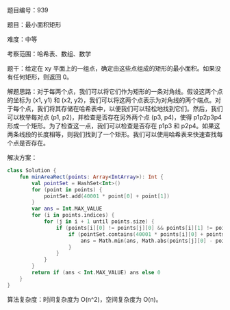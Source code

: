 题目编号：939

题目：最小面积矩形

难度：中等

考察范围：哈希表、数组、数学

题干：给定在 xy 平面上的一组点，确定由这些点组成的矩形的最小面积。如果没有任何矩形，则返回 0。

解题思路：对于每两个点，我们可以将它们作为矩形的一条对角线。假设这两个点的坐标为 (x1, y1) 和 (x2, y2)，我们可以将这两个点表示为对角线的两个端点。对于每个点，我们将其存储在哈希表中，以便我们可以轻松地找到它们。然后，我们可以枚举每对点 (p1, p2)，并检查是否存在另外两个点 (p3, p4)，使得 p1p2p3p4 形成一个矩形。为了检查这一点，我们可以检查是否存在 p1p3 和 p2p4。如果这两条线段的长度相等，则我们找到了一个矩形。我们可以使用哈希表来快速查找每个点是否存在。

解决方案：

```kotlin
class Solution {
    fun minAreaRect(points: Array<IntArray>): Int {
        val pointSet = HashSet<Int>()
        for (point in points) {
            pointSet.add(40001 * point[0] + point[1])
        }
        var ans = Int.MAX_VALUE
        for (i in points.indices) {
            for (j in i + 1 until points.size) {
                if (points[i][0] != points[j][0] && points[i][1] != points[j][1]) {
                    if (pointSet.contains(40001 * points[i][0] + points[j][1]) && pointSet.contains(40001 * points[j][0] + points[i][1])) {
                        ans = Math.min(ans, Math.abs(points[j][0] - points[i][0]) * Math.abs(points[j][1] - points[i][1]))
                    }
                }
            }
        }
        return if (ans < Int.MAX_VALUE) ans else 0
    }
}
```

算法复杂度：时间复杂度为 O(n^2)，空间复杂度为 O(n)。